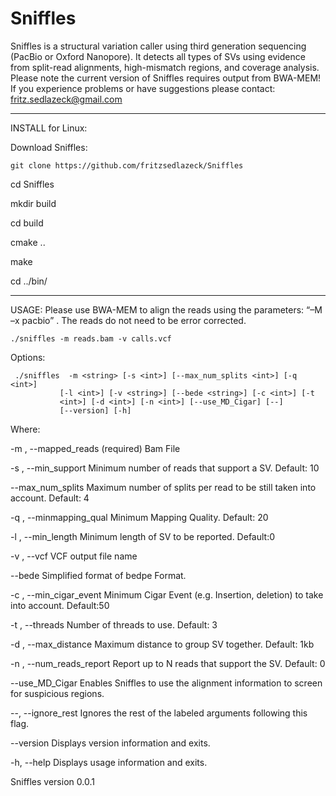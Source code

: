 # Sniffles
Sniffles is a structural variation caller using third generation sequencing (PacBio or Oxford Nanopore). It detects all types of SVs using evidence from split-read alignments, high-mismatch regions, and coverage analysis. Please note the current version of Sniffles requires output from BWA-MEM! If you experience problems or have suggestions please contact: fritz.sedlazeck@gmail.com

**************************************

INSTALL for Linux:

Download Sniffles:
```
git clone https://github.com/fritzsedlazeck/Sniffles
```

  cd Sniffles
  
  mkdir build
  
  cd build
  
  cmake ..
  
  make
 
  cd ../bin/
  
**************************************

USAGE:
Please use BWA-MEM to align the reads using the parameters: “–M  –x pacbio” . The reads do not need to be error corrected.
 

```
./sniffles -m reads.bam -v calls.vcf
```

Options:

     ./sniffles  -m <string> [-s <int>] [--max_num_splits <int>] [-q <int>]
               [-l <int>] [-v <string>] [--bede <string>] [-c <int>] [-t
               <int>] [-d <int>] [-n <int>] [--use_MD_Cigar] [--]
               [--version] [-h]


Where: 

   -m <string>,  --mapped_reads <string>
     (required)  Bam File

   -s <int>,  --min_support <int>
     Minimum number of reads that support a SV. Default: 10

   --max_num_splits <int>
     Maximum number of splits per read to be still taken into account.
     Default: 4

   -q <int>,  --minmapping_qual <int>
     Minimum Mapping Quality. Default: 20

   -l <int>,  --min_length <int>
     Minimum length of SV to be reported. Default:0

   -v <string>,  --vcf <string>
     VCF output file name

   --bede <string>
     Simplified format of bedpe Format.

   -c <int>,  --min_cigar_event <int>
     Minimum Cigar Event (e.g. Insertion, deletion) to take into account.
     Default:50 

   -t <int>,  --threads <int>
     Number of threads to use. Default: 3

   -d <int>,  --max_distance <int>
     Maximum distance to group SV together. Default: 1kb

   -n <int>,  --num_reads_report <int>
     Report up to N reads that support the SV. Default: 0

   --use_MD_Cigar
     Enables Sniffles to use the alignment information to screen for
     suspicious regions.

   --,  --ignore_rest
     Ignores the rest of the labeled arguments following this flag.

   --version
     Displays version information and exits.

   -h,  --help
     Displays usage information and exits.


   Sniffles version 0.0.1
